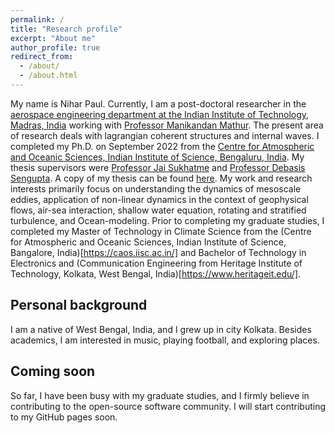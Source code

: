 ```yaml
---
permalink: /
title: "Research profile"
excerpt: "About me"
author_profile: true
redirect_from: 
  - /about/
  - /about.html
---
```


My name is Nihar Paul. Currently, I am a post-doctoral researcher in the [aerospace engineering department at the Indian Institute of Technology, Madras, India](https://ae.iitm.ac.in/) working with [Professor Manikandan Mathur](https://sites.google.com/site/mathur2m/home). The present area of research deals with lagrangian coherent structures and internal waves. I completed my Ph.D. on September 2022 from the [Centre for Atmospheric and Oceanic Sciences, Indian Institute of Science, Bengaluru, India](https://caos.iisc.ac.in/). My thesis supervisors were [Professor Jai Sukhatme](https://caos.iisc.ac.in/jai.html) and [Professor Debasis Sengupta](https://caos.iisc.ac.in/dsen.html). A copy of my thesis can be found [here](https://etd.iisc.ac.in/handle/2005/5855). My work and research interests primarily focus on understanding the dynamics of mesoscale eddies, application of non-linear dynamics in the context of geophysical flows, air-sea interaction, shallow water equation, rotating and stratified turbulence, and Ocean-modeling. Prior to completing my graduate studies, I completed my Master of Technology in Climate Science from the (Centre for Atmospheric and Oceanic Sciences, Indian Institute of Science, Bangalore, India)[https://caos.iisc.ac.in/] and Bachelor of Technology in Electronics and (Communication Engineering from Heritage Institute of Technology, Kolkata, West Bengal, India)[https://www.heritageit.edu/].   

Personal background
---

I am a native of West Bengal, India, and I grew up in city Kolkata. Besides academics, I am interested in music, playing football, and exploring places. 

Coming soon
---
So far, I have been busy with my graduate studies, and I firmly believe in contributing to the open-source software community. I will start contributing to my GitHub pages soon.  

